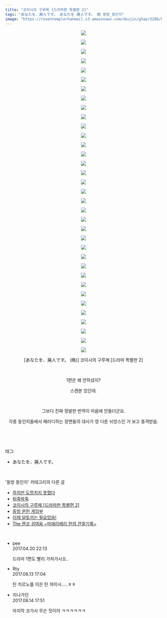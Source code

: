 ```yaml
---
title: "코이시의 구루메 [드라마판 특별편 2]"
tags: "あなたを、廃人です。 あなたを 廃人です。 皓 동방_동인지"
image: "https://rosentemplerhanmail.s3.amazonaws.com/doujin/ghap/3208/001.jpg"
---
```

<div class="article">
<p style="text-align: center; clear: none; float: none;"><img src="{{ site.imgserver11 }}/ghap/3208/001.jpg"/></p>
<p style="text-align: center; clear: none; float: none;"><img src="{{ site.imgserver11 }}/ghap/3208/002.jpg"/></p>
<p style="text-align: center; clear: none; float: none;"><img src="{{ site.imgserver11 }}/ghap/3208/003.jpg"/></p>
<p style="text-align: center; clear: none; float: none;"><img src="{{ site.imgserver11 }}/ghap/3208/004.jpg"/></p>
<p style="text-align: center; clear: none; float: none;"><img src="{{ site.imgserver11 }}/ghap/3208/005.jpg"/></p>
<p style="text-align: center; clear: none; float: none;"><img src="{{ site.imgserver11 }}/ghap/3208/006.jpg"/></p>
<p style="text-align: center; clear: none; float: none;"><img src="{{ site.imgserver11 }}/ghap/3208/007.jpg"/></p>
<p style="text-align: center; clear: none; float: none;"><img src="{{ site.imgserver11 }}/ghap/3208/008.jpg"/></p>
<p style="text-align: center; clear: none; float: none;"><img src="{{ site.imgserver11 }}/ghap/3208/009.jpg"/></p>
<p style="text-align: center; clear: none; float: none;"><img src="{{ site.imgserver11 }}/ghap/3208/010.jpg"/></p>
<p style="text-align: center; clear: none; float: none;"><img src="{{ site.imgserver11 }}/ghap/3208/011.jpg"/></p>
<p style="text-align: center; clear: none; float: none;"><img src="{{ site.imgserver11 }}/ghap/3208/012.jpg"/></p>
<p style="text-align: center; clear: none; float: none;"><img src="{{ site.imgserver11 }}/ghap/3208/013.jpg"/></p>
<p style="text-align: center; clear: none; float: none;"><img src="{{ site.imgserver11 }}/ghap/3208/014.jpg"/></p>
<p style="text-align: center; clear: none; float: none;"><img src="{{ site.imgserver11 }}/ghap/3208/015.jpg"/></p>
<p style="text-align: center; clear: none; float: none;"><img src="{{ site.imgserver11 }}/ghap/3208/016.jpg"/></p>
<p style="text-align: center; clear: none; float: none;"><img src="{{ site.imgserver11 }}/ghap/3208/017.jpg"/></p>
<p style="text-align: center; clear: none; float: none;"><img src="{{ site.imgserver11 }}/ghap/3208/018.jpg"/></p>
<p style="text-align: center; clear: none; float: none;"><img src="{{ site.imgserver11 }}/ghap/3208/019.jpg"/></p>
<p style="text-align: center; clear: none; float: none;"><img src="{{ site.imgserver11 }}/ghap/3208/020.jpg"/></p>
<p style="text-align: center; clear: none; float: none;"><img src="{{ site.imgserver11 }}/ghap/3208/021.jpg"/></p>
<p style="text-align: center; clear: none; float: none;"><img src="{{ site.imgserver11 }}/ghap/3208/022.jpg"/></p>
<p style="text-align: center; clear: none; float: none;"><img src="{{ site.imgserver11 }}/ghap/3208/023.jpg"/></p>
<p style="text-align: center; clear: none; float: none;"><img src="{{ site.imgserver11 }}/ghap/3208/024.jpg"/></p>
<p style="text-align: center; clear: none; float: none;"><img src="{{ site.imgserver11 }}/ghap/3208/025.jpg"/></p>
<p style="text-align: center; clear: none; float: none;"><img src="{{ site.imgserver11 }}/ghap/3208/026.jpg"/></p>
<p style="text-align: center; clear: none; float: none;"><img src="{{ site.imgserver11 }}/ghap/3208/027.jpg"/></p>
<p style="text-align: center; clear: none; float: none;"><img src="{{ site.imgserver11 }}/ghap/3208/028.jpg"/></p>
<p style="text-align: center; clear: none; float: none;"><img src="{{ site.imgserver11 }}/ghap/3208/029.jpg"/></p>
<p style="text-align: center; clear: none; float: none;"><img src="{{ site.imgserver11 }}/ghap/3208/030.jpg"/></p>
<p style="text-align: center; clear: none; float: none;"><img src="{{ site.imgserver11 }}/ghap/3208/031.jpg"/></p>
<p style="text-align: center; clear: none; float: none;"><img src="{{ site.imgserver11 }}/ghap/3208/032.jpg"/></p>
<p style="text-align: center; clear: none; float: none;"><img src="{{ site.imgserver11 }}/ghap/3208/033.jpg"/></p>
<p style="text-align: center; clear: none; float: none;"><img src="{{ site.imgserver11 }}/ghap/3208/034.jpg"/></p>
<p style="text-align: center; clear: none; float: none;"><img src="{{ site.imgserver11 }}/ghap/3208/035.jpg"/></p>
<p style="text-align: center; clear: none; float: none;">[あなたを、廃人です。 (皓)] 코이시의 구루메 [드라마 특별판 2]</p>
<p style="text-align: center; clear: none; float: none;"><br/></p>
<p style="text-align: center; clear: none; float: none;">1편은 왜 안하셨지?</p>
<p style="text-align: center; clear: none; float: none;">스캔본 있던데.</p>
<p style="text-align: center; clear: none; float: none;"><br/></p>
<p style="text-align: center; clear: none; float: none;">그보다 진짜 정발판 번역이 마음에 안들더군요.</p>
<p style="text-align: center; clear: none; float: none;">각종 동인지들에서 패러디하는 장면들의 대사가 영 다른 뉘앙스인 거 보고 충격받음.</p>
<p><br/></p>
</div><br/>
<div class="tagTrail">
<p>태그: </p>
<ul>
<li>あなたを、廃人です。</li>
</ul>
</div><br/>
<div class="another">
<p>'동방 동인지' 카테고리의 다른 글</p>
<ul>
<li><a href="/ghap_3210">하지만 도망치지 못했다</a></li>
<li><a href="/ghap_3209">뒤죽박죽</a></li>
<li><a href="/ghap_3208">코이시의 구루메 [드라마판 특별편 2]</a></li>
<li><a href="/ghap_3207">동방 몬헌 게임부</a></li>
<li><a href="/ghap_3205">이제 달토끼는 필요없음!</a></li>
<li><a href="/ghap_3204">The 렌코 귀여움 ~마에리베리 한의 관찰기록~</a></li>
</ul>
</div><br/>
<div class="cb_module cb_fluid">
<div class="cb_wrt cb_profile">
<div class="comment">
<ul>
<li class="cb_thumb_off" id="comment14970537">
<div class="cb_comment_area">
<div class="cb_info_area">
<div class="cb_section">
<span class="cb_nick_name">pee</span>
</div>
<div class="cb_section">
<span class="cb_date">2017.04.20 22:13 </span>
</div>
</div>
<div class="cb_dsc_comment">
<p class="cb_dsc">
											드라마 1편도 빨리 가져가시오..
										</p>
</div>
</div></li>
<li class="cb_thumb_off" id="comment15058630">
<div class="cb_comment_area">
<div class="cb_info_area">
<div class="cb_section">
<span class="cb_nick_name">Rty</span>
</div>
<div class="cb_section">
<span class="cb_date">2017.08.13 17:04 </span>
</div>
</div>
<div class="cb_dsc_comment">
<p class="cb_dsc">
											탄 치르노를 이은 탄 꺼이시.....ㅎㅎ
										</p>
</div>
</div></li>
<li class="cb_thumb_off" id="comment15059421">
<div class="cb_comment_area">
<div class="cb_info_area">
<div class="cb_section">
<span class="cb_nick_name">지나가던</span>
</div>
<div class="cb_section">
<span class="cb_date">2017.08.14 17:51 </span>
</div>
</div>
<div class="cb_dsc_comment">
<p class="cb_dsc">
											마지막 코가사 무슨 짓이야 ㅋㅋㅋㅋㅋㅋ
										</p>
</div>
</div></li>
</ul>
</div>
</div><!-- commentList close -->
</div><br/>
